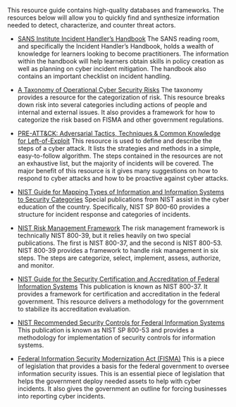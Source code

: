 This resource guide contains high-quality databases and frameworks. The resources below will allow you to quickly find and synthesize
information needed to detect, characterize, and counter threat actors.

- [SANS Institute Incident Handler’s Handbook](https://www.sans.org/reading-room/whitepapers/incident/incident-handlers-handbook-33901)
The SANS reading room, and specifically the Incident Handler’s Handbook, holds a wealth of knowledge
for learners looking to become practitioners. The information within the handbook will help learners
obtain skills in policy creation as well as planning on cyber incident mitigation. The handbook also
contains an important checklist on incident handling.

- [A Taxonomy of Operational Cyber Security Risks](https://resources.sei.cmu.edu/asset_files/TechnicalNote/2014_004_001_91026.pdf)
The taxonomy provides a resource for the categorization of risk. This resource breaks down risk into
several categories including actions of people and internal and external issues. It also provides a
framework for how to categorize the risk based on FISMA and other government regulations.

- [PRE-ATT&CK: Adversarial Tactics, Techniques & Common Knowledge for Left-of-Exploit](https://attack.mitre.org/pre-attack/index.php/Main_Page)
This resource is used to define and describe the steps of a cyber attack. It lists the strategies and
methods in a simple, easy-to-follow algorithm. The steps contained in the resources are not an
exhaustive list, but the majority of incidents will be covered. The major benefit of this resource is it gives
many suggestions on how to respond to cyber attacks and how to be proactive against cyber attacks.

- [NIST Guide for Mapping Types of Information and Information Systems to Security Categories](https://nvlpubs.nist.gov/nistpubs/Legacy/SP/nistspecialpublication800-60v1r1.pdf)
Special publications from NIST assist in the cyber education of the country. Specifically, NIST SP 800-60
provides a structure for incident response and categories of incidents.

- [NIST Risk Management Framework](https://csrc.nist.gov/projects/risk-management/risk-management-framework-(RMF)-Overview)
The risk management framework is technically NIST 800-39, but it relies heavily on two special
publications. The first is NIST 800-37, and the second is NIST 800-53. NIST 800-39 provides a framework
to handle risk management in six steps. The steps are categorize, select, implement, assess, authorize,
and monitor.

- [NIST Guide for the Security Certification and Accreditation of Federal Information Systems](https://csrc.nist.gov/publications/detail/sp/800-37/archive/2004-05-20)
This publication is known as NIST 800-37. It provides a framework for certification and accreditation in
the federal government. This resource delivers a methodology for the government to stabilize its
accreditation evaluation.

- [NIST Recommended Security Controls for Federal Information Systems](https://csrc.nist.gov/publications/detail/sp/800-53/archive/2005-06-17)
This publication is known as NIST SP 800-53 and provides a methodology for implementation of security
controls for information systems.

- [Federal Information Security Modernization Act (FISMA)](https://www.dhs.gov/fisma)
This is a piece of legislation that provides a basis for the federal government to oversee information
security issues. This is an essential piece of legislation that helps the government deploy needed assets
to help with cyber incidents. It also gives the government an outline for forcing businesses into reporting
cyber incidents.
